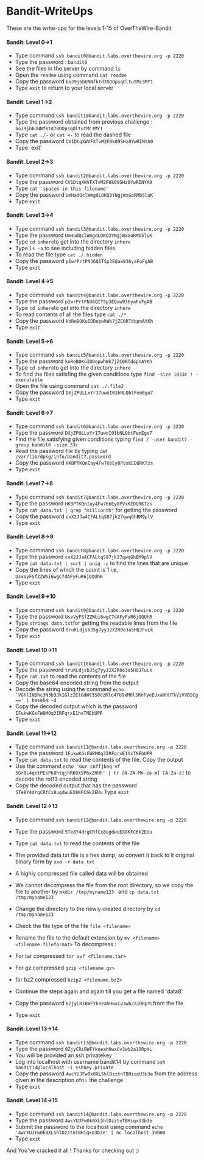 # Bandit-WriteUps

These are the write-ups for the levels 1-15 of OverTheWire-Bandit


#### Bandit: Level 0->1

- Type command `ssh bandit0@bandit.labs.overthewire.org -p 2220`
- Type the password : `bandit0`
- See the files in the server by command `ls`
- Open the `readme` using command `cat readme`
- Copy the password `boJ9jbbUNNfktd78OOpsqOltutMc3MY1`
- Type `exit` to return to your local server

#### Bandit: Level 1->2
- Type command `ssh bandit1@bandit.labs.overthewire.org -p 2220`
- Type the password obtained from previous challenge : `boJ9jbbUNNfktd78OOpsqOltutMc3MY1`
- Type `cat ./-` or `cat <-` to read the dashed file
- Copy the password `CV1DtqXWVFXTvM2F0k09SHz0YwRINYA9`
- Type `exit'

#### Bandit: Level 2->3
- Type command `ssh bandit2@bandit.labs.overthewire.org -p 2220`
- Type the password `CV1DtqXWVFXTvM2F0k09SHz0YwRINYA9`
- Type `cat 'spaces in this filename'`
- Copy the password `UmHadQclWmgdLOKQ3YNgjWxGoRMb5luK`
- Type `exit`

#### Bandit: Level 3->4
- Type command `ssh bandit3@bandit.labs.overthewire.org -p 2220`
- Type the password `UmHadQclWmgdLOKQ3YNgjWxGoRMb5luK`
- Type `cd inhere`to get into the directory `inhere`
- Type `ls -a` to see including hidden files
- To read the file type `cat ./.hidden`
- Copy the password `pIwrPrtPN36QITSp3EQaw936yaFoFgAB`
- Type `exit`

#### Bandit: Level 4->5
- Type command `ssh bandit4@bandit.labs.overthewire.org -p 2220`
- Type the password `pIwrPrtPN36QITSp3EQaw936yaFoFgAB`
- Type `cd inhere`to get into the directory `inhere`
- To read contents of all the files type `cat ./*`
- Copy the password `koReBOKuIDDepwhWk7jZC0RTdopnAYKh`
- Type `exit`

#### Bandit: Level 5->6
- Type command `ssh bandit5@bandit.labs.overthewire.org -p 2220`
- Type the password `koReBOKuIDDepwhWk7jZC0RTdopnAYKh`
- Type `cd inhere`to get into the directory `inhere`
- To find the files satisfing the given conditions type `find -size 1033c ! -executable`
- Open the file using command `cat ./.file2`
- Copy the password `DXjZPULLxYr17uwoI01bNLQbtFemEgo7`
- Type `exit`

#### Bandit: Level 6->7
- Type command `ssh bandit6@bandit.labs.overthewire.org -p 2220`
- Type the password `DXjZPULLxYr17uwoI01bNLQbtFemEgo7`
- Find the file satisfying given conditions typing `find / -user bandit7 -group bandit6 -size 33c`
- Read the password file by typing `cat /var/lib/dpkg/info/bandit7.password`
- Copy the password `HKBPTKQnIay4Fw76bEy8PVxKEDQRKTzs`
- Type `exit`

#### Bandit: Level 7->8
- Type command `ssh bandit7@bandit.labs.overthewire.org -p 2220`
- Type the password `HKBPTKQnIay4Fw76bEy8PVxKEDQRKTzs`
- Type `cat data.txt | grep "millionth"` for getting the password
- Copy the password `cvX2JJa4CFALtqS87jk27qwqGhBM9plV`
- Type `exit`

#### Bandit: Level 8->9
- Type command `ssh bandit8@bandit.labs.overthewire.org -p 2220`
- Type the password `cvX2JJa4CFALtqS87jk27qwqGhBM9plV`
- Type `cat data.txt | sort | uniq -c` to find the lines that are unique
- Copy the lines of which the count is 1 i.e, `UsvVyFSfZZWbi6wgC7dAFyFuR6jQQUhR`
- Type `exit`

#### Bandit: Level 9->10
- Type command `ssh bandit9@bandit.labs.overthewire.org -p 2220`
- Type the password `UsvVyFSfZZWbi6wgC7dAFyFuR6jQQUhR`
- Type `strings data.txt`for getting the readable lines from the file
- Copy the password `truKLdjsbJ5g7yyJ2X2R0o3a5HQJFuLk`
- Type `exit`

#### Bandit: Level 10->11
- Type command `ssh bandit10bandit.labs.overthewire.org -p 2220`
- Type the password `truKLdjsbJ5g7yyJ2X2R0o3a5HQJFuLk`
- Type `cat.txt` to read the contents of the file
- Copy the base64 encoded string from the output
- Decode the string using the command `echo 'VGhlIHBhc3N3b3JkIGlzIElGdWt3S0dzRlc4TU9xM0lSRnFyeEUxaHhUTkViVVBSCg==' | base64 -d`
- Copy the decoded output which is the password `IFukwKGsFW8MOq3IRFqrxE1hxTNEbUPR`
- Type `exit`

#### Bandit: Level 11->12
- Type command `ssh bandit11@bandit.labs.overthewire.org -p 2220`
- Type the password `IFukwKGsFW8MOq3IRFqrxE1hxTNEbUPR`
- Type `cat data.txt` to read the contents of the file. Copy the output
- Use the command `echo 'Gur cnffjbeq vf 5Gr8L4qetPEsPk8htqjhRK8XSP6x2RHh' | tr [N-ZA-Mn-za-m] [A-Za-z]` to decode the rot13 encoded string
- Copy the decoded output that has the password `5Te8Y4drgCRfCx8ugdwuEX8KFC6k2EUu`
Type `exit`

#### Bandit: Level 12->13
- Type command `ssh bandit12@bandit.labs.overthewire.org -p 2220`
- Type the password `5Te8Y4drgCRfCx8ugdwuEX8KFC6k2EUu`
- Type `cat data.txt` to read the contents of the file
- The provided data.txt file is a hex dump, so convert it back to it original binary form by `xxd -r data.txt`
- A highly compressed file called data will be obtained
- We cannot decompress the file from the root directory, so we copy the file to another by `mkdir /tmp/myname123 ` and `cp data.txt /tmp/myname123`
- Change the directory to the newly created directory by `cd /tmp/myname123`
- Check the file type of the file `file <filename>`
- Rename the file to the default extension by `mv <filename> <filename.fileformat>`
To decompress :
- For tar compressed `tar xvf <filename.tar>`
- For gz compressed `gzip <filename.gz>`
- for bz2 compressed `bzip2 <filename.bz2>`

- Continue the steps again and again till you get a file named 'data8'
- Copy the password `8ZjyCRiBWFYkneahHwxCv3wb2a1ORpYL`from the file
- Type `exit`

#### Bandit: Level 13->14
- Type command `ssh bandit13@bandit.labs.overthewire.org -p 2220`
- Type the password `8ZjyCRiBWFYkneahHwxCv3wb2a1ORpYL`
- You will be provided an ssh privatekey
- Log into localhost with username bandit14 by command `ssh bandit14@localhost -i sshkey.private`
- Copy the password `4wcYUJFw0k0XLShlDzztnTBHiqxU3b3e` from the address given in the description ofn= the challenge
- Type `exit`

#### Bandit: Level 14->15
- Type command `ssh bandit14@bandit.labs.overthewire.org -p 2220`
- Type the password `4wcYUJFw0k0XLShlDzztnTBHiqxU3b3e`
- Submit the password to the localhost using command `echo '4wcYUJFw0k0XLShlDzztnTBHiqxU3b3e' | nc localhost 30000`
- Type `exit`


And You've cracked it all ! Thanks for checking out ;)
